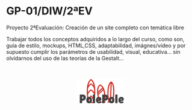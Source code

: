 
# GP-01/DIW/2ªEV

 <p>Proyecto 2ªEvaluación: Creación de un site completo con temática libre</p>
 
Trabajar todos los conceptos adquiridos a lo largo del curso, como son, guía de estilo, mockups, HTML,CSS, adaptabilidad, imágnes/vídeo y por supuesto cumplir los parámetros de usabilidad, visual, educativa… sin olvidarnos del uso de las teorías de la Gestalt...
 
 
 <br>
<p align="center">
 <img src="https://github.com/alexms2412/PolePole/blob/master/src/img/Logo.png"></p>
 
